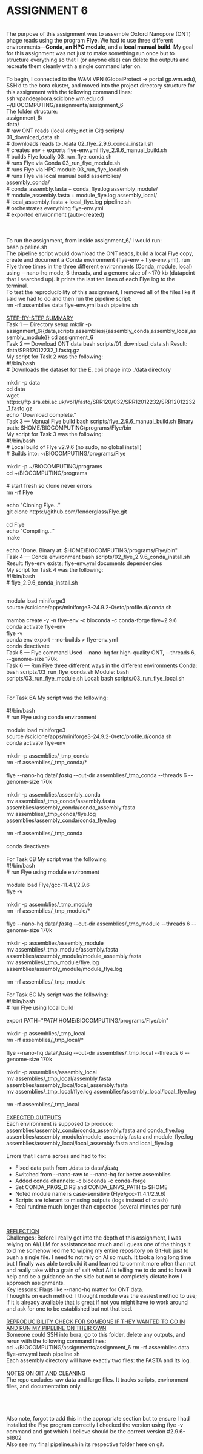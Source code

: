 # **ASSIGNMENT 6**
<br>
The purpose of this assignment was to assemble Oxford Nanopore (ONT) phage reads using the program
<b>Flye</b>. We had to use three different environments—<b>Conda</b>, <b>an HPC module</b>, and a
<b>local manual build</b>. My goal for this assignment was not just to make something run once but to structure everything so that I
(or anyone else) can delete the outputs and recreate them cleanly with a single command later on.
<br>
<br>
To begin, I connected to the W&M VPN (GlobalProtect → portal gp.wm.edu), SSH’d to the bora
cluster, and moved into the project directory structure for this assignment with the following command lines:
<br>
	ssh vpande@bora.sciclone.wm.edu
	cd ~/BIOCOMPUTING/assignments/assignment_6
<br>
The folder structure:
<br>
assignment_6/<br>
    data/<br>                 # raw ONT reads (local only; not in Git)
    scripts/<br>
        01_download_data.sh<br>           # downloads reads to ./data
        02_flye_2.9.6_conda_install.sh<br> # creates env + exports flye-env.yml
        flye_2.9.6_manual_build.sh<br>     # builds Flye locally
        03_run_flye_conda.sh<br>           # runs Flye via Conda
        03_run_flye_module.sh<br>          # runs Flye via HPC module
        03_run_flye_local.sh<br>           # runs Flye via local manual build
    assemblies/<br>
        assembly_conda/<br>   # conda_assembly.fasta + conda_flye.log
        assembly_module/<br>  # module_assembly.fasta + module_flye.log
        assembly_local/<br>   # local_assembly.fasta + local_flye.log
    pipeline.sh<br>            # orchestrates everything
    flye-env.yml<br>           # exported environment (auto-created)
<br>
<br>
<br>
<br>
To run the assignment, from inside assignment_6/ I would run:
<br>
	bash pipeline.sh
<br>
The pipeline script would download the ONT reads, build a local Flye copy, create and
document a Conda environment (flye-env + flye-env.yml), run Flye three times in the three different environments
(Conda, module, local) using --nano-hq mode, 6 threads, and a genome size of
~170 kb (datapoint that I searched up). It prints the last ten lines of each Flye log to the terminal.
<br>
To test the reproducibility of this assignment, I removed all of the files like it said we had to do and then run the pipeline script:
<br>
	rm -rf assemblies data flye-env.yml
	bash pipeline.sh
<br>
<br>
<ins>STEP-BY-STEP SUMMARY</ins>
<br>
Task 1 — Directory setup
	mkdir -p assignment_6/{data,scripts,assemblies/{assembly_conda,assembly_local,assembly_module}}
	cd assignment_6
<br>
Task 2 — Download ONT data
	bash scripts/01_download_data.sh
Result: data/SRR12012232_1.fastq.gz
<br>
My script for Task 2 was the following:
<br>#!/bin/bash
<br># Downloads the dataset for the E. coli phage into ./data directory
<br>
<br>mkdir -p data
<br>cd data
<br>
wget https://ftp.sra.ebi.ac.uk/vol1/fastq/SRR120/032/SRR12012232/SRR12012232_1.fastq.gz
<br>
echo "Download complete."
<br>
Task 3 — Manual Flye build
	bash scripts/flye_2.9.6_manual_build.sh
Binary path: $HOME/BIOCOMPUTING/programs/Flye/bin
<br>
My script for Task 3 was the following:
<br>#!/bin/bash
<br># Local build of Flye v2.9.6 (no sudo, no global install)
<br># Builds into: ~/BIOCOMPUTING/programs/Flye
<br>
<br>mkdir -p ~/BIOCOMPUTING/programs
<br>cd ~/BIOCOMPUTING/programs
<br>
<br># start fresh so clone never errors
<br>rm -rf Flye
<br>
<br>echo "Cloning Flye..."
<br>git clone https://github.com/fenderglass/Flye.git
<br>
<br>cd Flye
<br>echo "Compiling..."
<br>make
<br>
<br>echo "Done. Binary at: $HOME/BIOCOMPUTING/programs/Flye/bin"
<br>
Task 4 — Conda environment
	bash scripts/02_flye_2.9.6_conda_install.sh
Result: flye-env exists; flye-env.yml documents dependencies
<br>
My script for Task 4 was the following:
<br>#!/bin/bash
<br># flye_2.9.6_conda_install.sh

<br>module load miniforge3
<br>source /sciclone/apps/miniforge3-24.9.2-0/etc/profile.d/conda.sh
<br>
<br>mamba create -y -n flye-env -c bioconda -c conda-forge flye=2.9.6
<br>conda activate flye-env
<br>flye -v
<br>conda env export --no-builds > flye-env.yml
<br>conda deactivate
<br>
Task 5 — Flye command
    Used --nano-hq for high-quality ONT, --threads 6, --genome-size 170k.
<br>
Task 6 — Run Flye three different ways in the different environments
    Conda:  bash scripts/03_run_flye_conda.sh
    Module: bash scripts/03_run_flye_module.sh
    Local:  bash scripts/03_run_flye_local.sh
<br>
<br>
<br>
For Task 6A My script was the following:
<br>
<br>#!/bin/bash
<br># run Flye using conda environment
<br>
<br>module load miniforge3
<br>source /sciclone/apps/miniforge3-24.9.2-0/etc/profile.d/conda.sh
<br>conda activate flye-env
<br>
<br>mkdir -p assemblies/_tmp_conda
<br>rm -rf assemblies/_tmp_conda/*
<br>
<br>flye --nano-hq data/*.fastq* --out-dir assemblies/_tmp_conda --threads 6 --genome-size 170k
<br>
<br>mkdir -p assemblies/assembly_conda
<br>mv assemblies/_tmp_conda/assembly.fasta assemblies/assembly_conda/conda_assembly.fasta
<br>mv assemblies/_tmp_conda/flye.log assemblies/assembly_conda/conda_flye.log
<br>
<br>rm -rf assemblies/_tmp_conda
<br>
<br>conda deactivate
<br>
<br>
For Task 6B My script was the following:
<br>#!/bin/bash
<br># run Flye using module environment
<br>
<br>module load Flye/gcc-11.4.1/2.9.6
<br>flye -v
<br>
<br>mkdir -p assemblies/_tmp_module
<br>rm -rf assemblies/_tmp_module/*
<br>
<br>flye --nano-hq data/*.fastq* --out-dir assemblies/_tmp_module --threads 6 --genome-size 170k
<br>
<br>mkdir -p assemblies/assembly_module
<br>mv assemblies/_tmp_module/assembly.fasta assemblies/assembly_module/module_assembly.fasta
<br>mv assemblies/_tmp_module/flye.log assemblies/assembly_module/module_flye.log
<br>
<br>rm -rf assemblies/_tmp_module
<br>
<br>
For Task 6C My script was the following:
<br>#!/bin/bash
<br># run Flye using local build
<br>
<br>export PATH="$PATH:$HOME/BIOCOMPUTING/programs/Flye/bin"
<br>
<br>mkdir -p assemblies/_tmp_local
<br>rm -rf assemblies/_tmp_local/*
<br>
<br>flye --nano-hq data/*.fastq* --out-dir assemblies/_tmp_local --threads 6 --genome-size 170k
<br>
<br>mkdir -p assemblies/assembly_local
<br>mv assemblies/_tmp_local/assembly.fasta assemblies/assembly_local/local_assembly.fasta
<br>mv assemblies/_tmp_local/flye.log assemblies/assembly_local/local_flye.log
<br>
<br>rm -rf assemblies/_tmp_local
<br>
<br>
<ins>EXPECTED OUTPUTS</ins>
<br>
Each environment is supposed to produce:
    assemblies/assembly_conda/conda_assembly.fasta and conda_flye.log
    assemblies/assembly_module/module_assembly.fasta and module_flye.log
    assemblies/assembly_local/local_assembly.fasta and local_flye.log
<br>
<br>
Errors that I came across and had to fix:
<br>
- Fixed data path from ./data to data/*.fastq*
- Switched from --nano-raw to --nano-hq for better assemblies
- Added conda channels: -c bioconda -c conda-forge
- Set CONDA_PKGS_DIRS and CONDA_ENVS_PATH to $HOME
- Noted module name is case-sensitive (Flye/gcc-11.4.1/2.9.6)
- Scripts are tolerant to missing outputs (logs instead of crash)
- Real runtime much longer than expected (several minutes per run)
<br>
<br>
<ins>REFLECTION</ins>
<br>
Challenges:
Before I really got into the depth of this assignment, I was relying on AI/LLM for assistance too much and I guess one of the things it told me somehow led me to wiping my entire repository on GitHub just to push a single file. I need to not rely on AI so much.
It took a long long time but I finally was able to rebuild it and learned to commit more often than not and really take with a grain of salt what AI is telling me to do and to have it help and be a guidance on the side but not to completely dictate how I approach assignments.
<br>
Key lessons:
Flags like --nano-hq
matter for ONT data.
<br>
Thoughts on each method:
I thought module was the easiest method to use; if it is already available that is great if not you might have to work around and ask for one to be established but not that bad.
<br>
<br>
<ins>REPRODUCIBILITY CHECK FOR SOMEONE IF THEY WANTED TO GO IN AND RUN MY PIPELINE ON THEIR OWN</ins>
<br>
Someone could SSH into bora, go to this folder, delete any outputs, and rerun with the following command lines:
<br>
	cd ~/BIOCOMPUTING/assignments/assignment_6
	rm -rf assemblies data flye-env.yml
	bash pipeline.sh
<br>
Each assembly directory will have exactly two files: the FASTA and its log.
<br>
<br>
<ins>NOTES ON GIT AND CLEANING</ins>
<br>
The repo excludes raw data and large files. It tracks scripts, environment
files, and documentation only.
<br>
<br>
<br>
<br>
<br>
Also note, forgot to add this in the appropriate section but to ensure I had installed the Flye program correctly
I checked the version using flye -v command and got which I believe should be the correct version #2.9.6-b1802
<br>
Also see my final pipeline.sh in its respective folder here on git.
